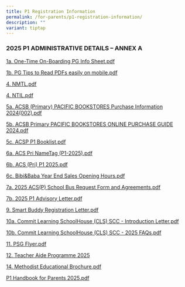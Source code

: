 ```yaml
---
title: P1 Registration Information
permalink: /for-parents/p1-registration-information/
description: ""
variant: tiptap
---
```

<h3><strong>2025 P1 ADMINISTRATIVE DETAILS – ANNEX A</strong></h3>
<p></p>
<p><a href="/files/P1_admin_2025/1aOneTime.pdf" rel="noopener nofollow" target="_blank">1a. One-Time On-Boarding PG Info Sheet.pdf</a>
</p>
<p><a href="/files/P1_admin_2025/1bPGTips.pdf" rel="noopener nofollow" target="_blank">1b. PG Tips to Read PDFs easily on mobile.pdf</a>
</p>
<p><a href="/files/P1_admin_2025/4NMTL.pdf" rel="noopener nofollow" target="_blank">4. NMTL.pdf</a>
</p>
<p><a href="/files/P1_admin_2025/4NTIL.pdf" rel="noopener nofollow" target="_blank">4. NTIL.pdf</a>
</p>
<p><a href="/files/P1_admin_2025/5aACSB.pdf" rel="noopener nofollow" target="_blank">5a. ACSB (Primary) PACIFIC BOOKSTORES Purchase Information 2024(002).pdf</a>
</p>
<p><a href="/files/P1_admin_2025/5bACSB.pdf" rel="noopener nofollow" target="_blank">5b. ACSB Primary PACIFIC BOOKSTORES ONLINE PURCHASE GUIDE 2024.pdf</a>
</p>
<p><a href="/files/P1_admin_2025/5cACSP.pdf" rel="noopener nofollow" target="_blank">5c. ACSP P1 Booklist.pdf</a>
</p>
<p><a href="/files/P1_admin_2025/6a_ACS.pdf" rel="noopener nofollow" target="_blank">6a. ACS Pri NameTag (P1-2025).pdf</a>
</p>
<p><a href="/files/P1_admin_2025/6bACS.pdf" rel="noopener nofollow" target="_blank">6b. ACS (Pri) P1 2025.pdf</a>
</p>
<p><a href="/files/P1_admin_2025/6cBibi_Baba.pdf" rel="noopener nofollow" target="_blank">6c. Bibi&amp;Baba Year End Sales Opening Hours.pdf</a>
</p>
<p><a href="/files/P1_admin_2025/7a2025.pdf" rel="noopener nofollow" target="_blank">7a. 2025 ACS(P) School Bus Request Form and Agreements.pdf</a>
</p>
<p><a href="/files/P1_admin_2025/7b2025.pdf" rel="noopener nofollow" target="_blank">7b. 2025 P1 Advisory Letter.pdf</a>
</p>
<p><a href="/files/P1_admin_2025/9SmartBuddyRegistration.pdf" rel="noopener nofollow" target="_blank">9. Smart Buddy Registration Letter.pdf</a>
</p>
<p><a href="/files/P1_admin_2025/10a_Commit_Learning.pdf" rel="noopener nofollow" target="_blank">10a. Commit Learning SchoolHouse (CLS) SCC - Introduction Letter.pdf</a>
</p>
<p><a href="/files/P1_admin_2025/10bCommit_Learning.pdf" rel="noopener nofollow" target="_blank">10b. Commit Learning SchoolHouse (CLS) SCC - 2025 FAQs.pdf</a>
</p>
<p><a href="/files/P1_admin_2025/11PSG_Flyer.pdf" rel="noopener nofollow" target="_blank">11. PSG Flyer.pdf</a>
</p>
<p><a href="/files/P1_admin_2025/12TeacherAide2025.pdf" rel="noopener nofollow" target="_blank">12. Teacher Aide Programme 2025</a>
</p>
<p><a href="/files/P1_admin_2025/14Methodist.pdf" rel="noopener nofollow" target="_blank">14. Methodist Educational Brochure.pdf</a>
</p>
<p><a href="/files/P1_admin_2025/P1Handbook2025.pdf" rel="noopener nofollow" target="_blank">P1 Handbook for Parents 2025.pdf</a>
</p>
<p></p>
<p></p>
<p></p>
<p></p>
<p></p>